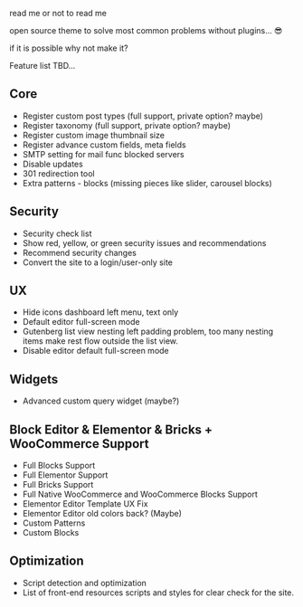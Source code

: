 read me or not to read me

open source theme to solve most common problems without plugins... 😎

if it is possible why not make it?



Feature list TBD...



## Core

- Register custom post types (full support, private option? maybe)
- Register taxonomy (full support, private option? maybe)
- Register custom image thumbnail size
- Register advance custom fields, meta fields
- SMTP setting for mail func blocked servers
- Disable updates
- 301 redirection tool
- Extra patterns - blocks (missing pieces like slider, carousel blocks)

## Security

- Security check list
- Show red, yellow, or green security issues and recommendations
- Recommend security changes
- Convert the site to a login/user-only site

## UX

- Hide icons dashboard left menu, text only
- Default editor full-screen mode
- Gutenberg list view nesting left padding problem, too many nesting items make rest flow outside the list view.
- Disable editor default full-screen mode

## Widgets

- Advanced custom query widget (maybe?)

## Block Editor & Elementor & Bricks + WooCommerce Support

- Full Blocks Support
- Full Elementor Support
- Full Bricks Support
- Full Native WooCommerce and WooCommerce Blocks Support
- Elementor Editor Template UX Fix
- Elementor Editor old colors back? (Maybe)
- Custom Patterns
- Custom Blocks

## Optimization

- Script detection and optimization
- List of front-end resources scripts and styles for clear check for the site.

    